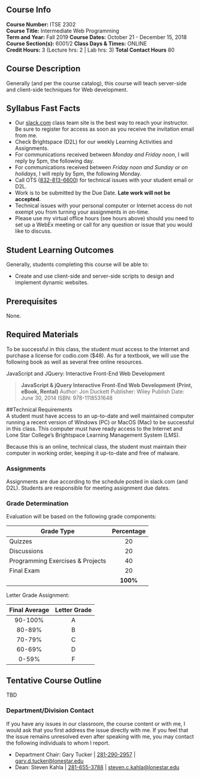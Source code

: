 ## Course Info
**Course Number:** ITSE 2302  
**Course Title:** Intermediate Web Programming  
**Term and Year:** Fall 2019
**Course Dates:** October 21 - December 15, 2018
**Course Section(s):** 6001/2 
**Class Days & Times:** ONLINE  
**Credit Hours:** 3 (Lecture hrs: 2 | Lab hrs: 3)
**Total Contact Hours** 80

## Course Description  
Generally (and per the course catalog), this course will teach server-side and client-side techniques for Web development.  

## Syllabus Fast Facts
* Our <a href="https://slack.com" target="_blank">slack.com</a> class team site is the best way to reach your instructor.  Be sure to register for access as soon as you receive the invitation email from me.
* Check Brightspace (D2L) for our weekly Learning Activities and Assignments.  
* For communications received between _Monday and Friday noon_, I will reply by 5pm, the following day.  
* For communications received between _Friday noon and Sunday or on holidays_, I will reply by 5pm, the following Monday.
* Call OTS (<a href="tel:832-813-6600">832-813-6600</a>) for technical issues with your student email or D2L.
* Work is to be submitted by the Due Date.  **Late work will not be accepted**.
* Technical issues with your personal computer or Internet access do not exempt you from turning your assignments in on-time.
* Please use my virtual office hours (see hours above) should you need to set up a WebEx meeting or call for any question or issue that you would like to discuss.

## Student Learning Outcomes  

Generally, students completing this course will be able to:  

* Create and use client-side and server-side scripts to design and implement dynamic websites.

## Prerequisites  
None.  

## Required Materials  
To be successful in this class, the student must access to the Internet and purchase a license for codio.com ($48).  As for a textbook, we will use the following book as well as several free online resources.

JavaScript and JQuery: Interactive Front-End Web Development
> **JavaScript & jQuery Interactive Front-End Web Development (Print, eBook, Rental)**
> Author:  Jon Duckett
> Publisher: Wiley
> Publish Date: June 30, 2014
> ISBN: 978-1118531648

##Technical Requirements  
A student must have access to an up-to-date and well maintained computer running a recent version of Windows (PC) or MacOS (Mac) to be successful in this class. This computer must have ready access to the Internet and Lone Star College’s Brightspace Learning Management System (LMS).  

Because this is an online, technical class, the student must maintain their computer in working order, keeping it up-to-date and free of malware.

### Assignments
Assignments are due according to the schedule posted in slack.com (and D2L).  Students are responsible for meeting assignment due dates.    

### Grade Determination  

Evaluation will be based on the following grade components:

| Grade Type | Percentage |
| ---------- | :------: |
| Quizzes | 20 |
| Discussions | 20 |
| Programming Exercises & Projects | 40 |
| Final Exam | 20 |
|  | **100%** |


Letter Grade Assignment:

| Final Average | Letter Grade |
| :----------: | :------: |
| 90-100% | A |
| 80-89% | B |
| 70-79% | C |
| 60-69% | D |
| 0-59% | F |

## Tentative Course Outline 
TBD

### Department/Division Contact
If you have any issues in our classroom, the course content or with me, I would ask that you first address the issue directly with me.  If you feel that the issue remains unresolved even after speaking with me, you may contact the following individuals to whom I report.

* Department Chair: Gary Tucker | <a href="tel:281-290-2957">281-290-2957</a> | <a href="mailto:gary.d.tucker@lonestar.edu">gary.d.tucker@lonestar.edu</a>
* Dean: Steven Kahla | <a href="tel:281-655-3788">281-655-3788</a> | <a href="mailto:steven.c.kahla@lonestar.edu">steven.c.kahla@lonestar.edu</a>